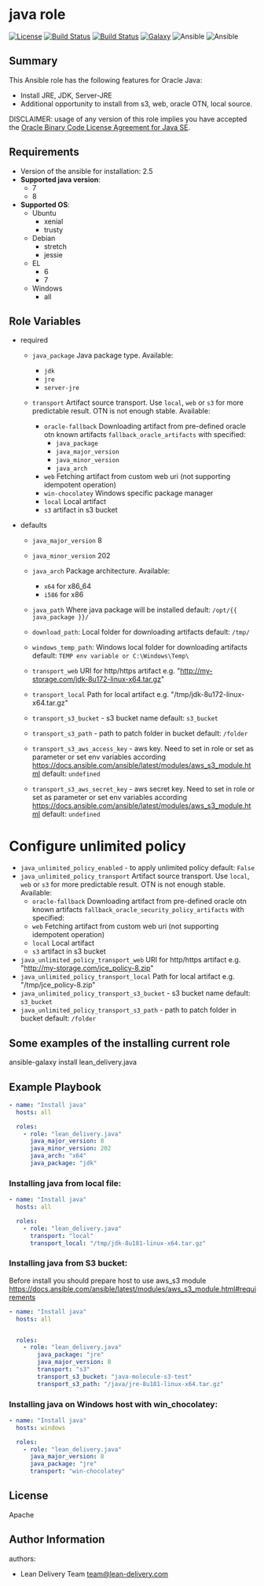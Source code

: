 java role
=========
[![License](https://img.shields.io/badge/license-Apache-green.svg?style=flat)](https://raw.githubusercontent.com/lean-delivery/ansible-role-java/master/LICENSE)
[![Build Status](https://travis-ci.org/lean-delivery/ansible-role-java.svg?branch=master)](https://travis-ci.org/lean-delivery/ansible-role-java)
[![Build Status](https://gitlab.com/lean-delivery/ansible-role-java/badges/master/build.svg)](https://gitlab.com/lean-delivery/ansible-role-java)
[![Galaxy](https://img.shields.io/badge/galaxy-lean__delivery.java-blue.svg)](https://galaxy.ansible.com/lean_delivery/java)
![Ansible](https://img.shields.io/ansible/role/d/27687.svg)
![Ansible](https://img.shields.io/badge/dynamic/json.svg?label=min_ansible_version&url=https%3A%2F%2Fgalaxy.ansible.com%2Fapi%2Fv1%2Froles%2F27687%2F&query=$.min_ansible_version)
## Summary

This Ansible role has the following features for Oracle Java:

 - Install JRE, JDK, Server-JRE
 - Additional opportunity to install from s3, web, oracle OTN, local source.

DISCLAIMER: usage of any version of this role implies you have accepted the
[Oracle Binary Code License Agreement for Java SE](http://www.oracle.com/technetwork/java/javase/terms/license/index.html).


Requirements
------------

 - Version of the ansible for installation: 2.5
 - **Supported java version**:
   - 7
   - 8
 - **Supported OS**:
   - Ubuntu
     - xenial
     - trusty
   - Debian
     - stretch
     - jessie
   - EL
     - 6
     - 7
   - Windows
     - all

## Role Variables

- required
  - `java_package` Java package type.
    Available:
      - `jdk`
      - `jre`
      - `server-jre`

  - `transport` Artifact source transport. Use `local`, `web` or `s3` for more predictable result. OTN is not enough stable.
    Available:
      - `oracle-fallback` Downloading artifact from pre-defined oracle otn known artifacts `fallback_oracle_artifacts` with specified:
          - `java_package`
          - `java_major_version`
          - `java_minor_version`
          - `java_arch`
      - `web` Fetching artifact from custom web uri (not supporting idempotent operation)
      - `win-chocolatey` Windows specific package manager
      - `local` Local artifact
      - `s3` artifact in s3 bucket

- defaults
  - `java_major_version` 8
  - `java_minor_version` 202
  - `java_arch` Package architecture.
    Available:
      - `x64` for x86_64
      - `i586` for x86

  - `java_path` Where java package will be installed
    default: `/opt/{{ java_package }}/`

  - `download_path`: Local folder for downloading artifacts
    default: `/tmp/`

  - `windows_temp_path`: Windows local folder for downloading artifacts
    default: `TEMP env variable or C:\Windows\Temp\`

  - `transport_web` URI for http/https artifact  e.g. "http://my-storage.com/jdk-8u172-linux-x64.tar.gz"
  - `transport_local` Path for local artifact e.g. "/tmp/jdk-8u172-linux-x64.tar.gz"
  - `transport_s3_bucket` - s3 bucket name
    default: `s3_bucket`
  - `transport_s3_path` - path to patch folder in bucket
    default: `/folder`
  - `transport_s3_aws_access_key` - aws key. Need to set in role or set as parameter or set env variables according https://docs.ansible.com/ansible/latest/modules/aws_s3_module.html
    default: `undefined`
  - `transport_s3_aws_secret_key` - aws secret key. Need to set in role or set as parameter or set env variables according https://docs.ansible.com/ansible/latest/modules/aws_s3_module.html
    default: `undefined`

# Configure unlimited policy
  - `java_unlimited_policy_enabled` - to apply unlimited policy
    default: `False`
  - `java_unlimited_policy_transport` Artifact source transport. Use `local`, `web` or `s3` for more predictable result. OTN is not enough stable.
    Available:
      - `oracle-fallback` Downloading artifact from pre-defined oracle otn known artifacts `fallback_oracle_security_policy_artifacts` with specified:
      - `web` Fetching artifact from custom web uri (not supporting idempotent operation)
      - `local` Local artifact
      - `s3` artifact in s3 bucket
  - `java_unlimited_policy_transport_web` URI for http/https artifact  e.g. "http://my-storage.com/jce_policy-8.zip"
  - `java_unlimited_policy_transport_local` Path for local artifact e.g. "/tmp/jce_policy-8.zip"
  - `java_unlimited_policy_transport_s3_bucket` - s3 bucket name
    default: `s3_bucket`
  - `java_unlimited_policy_transport_s3_path` - path to patch folder in bucket
    default: `/folder`

## Some examples of the installing current role

ansible-galaxy install lean_delivery.java

Example Playbook
----------------
```yaml
- name: "Install java"
  hosts: all

  roles:
    - role: "lean_delivery.java"
      java_major_version: 8
      java_minor_version: 202
      java_arch: "x64"
      java_package: "jdk"
```

### Installing java from local file:
```yaml
- name: "Install java"
  hosts: all

  roles:
    - role: "lean_delivery.java"
      transport: "local"
      transport_local: "/tmp/jdk-8u181-linux-x64.tar.gz"
```
### Installing java from S3 bucket:
Before install you should prepare host to use aws_s3 module
https://docs.ansible.com/ansible/latest/modules/aws_s3_module.html#requirements
```yaml
- name: "Install java"
  hosts: all


  roles:
    - role: "lean_delivery.java"
        java_package: "jre"
        java_major_version: 8
        transport: "s3"
        transport_s3_bucket: "java-molecule-s3-test"
        transport_s3_path: "/java/jre-8u181-linux-x64.tar.gz"

```
### Installing java on Windows host with win_chocolatey:
```yaml
- name: "Install java"
  hosts: windows

  roles:
    - role: "lean_delivery.java"
      java_major_version: 8
      java_package: "jre"
      transport: "win-chocolatey"
```

License
-------

Apache

Author Information
------------------

authors:
  - Lean Delivery Team <team@lean-delivery.com>
